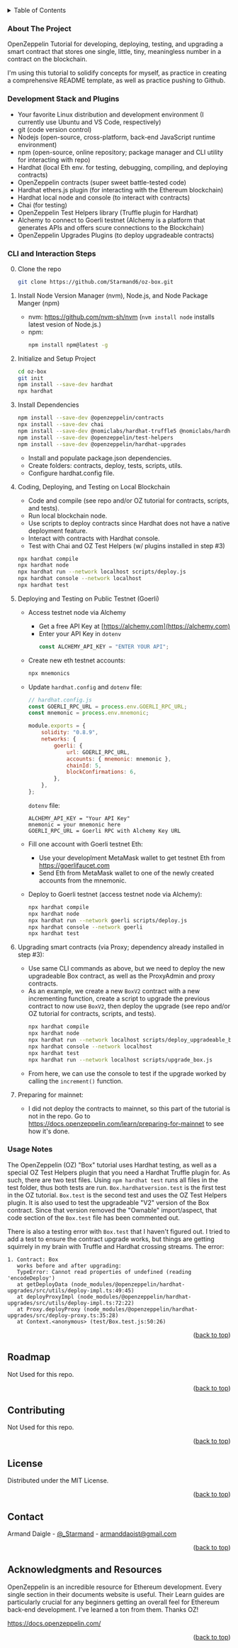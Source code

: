 <a name="readme-top"></a>

<!-- TABLE OF CONTENTS -->
<details>
  <summary>Table of Contents</summary>
  <ol>
    <li><a href="#about-the-project">About The Project</a></li>
    <li><a href="#development-stack-and-plugins">Development Stack and Plugins</a></li>
    <li><a href="#cli-and-interaction-steps">CLI and Interaction Steps</a></li>
    <li><a href="#usage">Usage</a></li>
    <li><a href="#roadmap">Roadmap</a></li>
    <li><a href="#contributing">Contributing</a></li>
    <li><a href="#license">License</a></li>
    <li><a href="#contact">Contact</a></li>
    <li><a href="#acknowledgments">Acknowledgments</a></li>
  </ol>
</details>

<!-- ABOUT THE PROJECT -->

### About The Project

OpenZeppelin Tutorial for developing, deploying, testing, and upgrading a smart contract that stores one single, little, tiny, meaningless number in a contract on the blockchain.

I'm using this tutorial to solidify concepts for myself, as practice in creating a comprehensive README template, as well as practice pushing to Github.

<!-- GETTING STARTED -->

### Development Stack and Plugins

-   Your favorite Linux distribution and development environment (I currently use Ubuntu and VS Code, respectively)
-   git (code version control)
-   Nodejs (open-source, cross-platform, back-end JavaScript runtime environment)
-   npm (open-source, online repository; package manager and CLI utility for interacting with repo)
-   Hardhat (local Eth env. for testing, debugging, compiling, and deploying contracts)
-   OpenZeppelin contracts (super sweet battle-tested code)
-   Hardhat ethers.js plugin (for interacting with the Ethereum blockchain)
-   Hardhat local node and console (to interact with contracts)
-   Chai (for testing)
-   OpenZeppelin Test Helpers library (Truffle plugin for Hardhat)
-   Alchemy to connect to Goerli testnet (Alchemy is a platform that generates APIs and offers scure connections to the Blockchain)
-   OpenZeppelin Upgrades Plugins (to deploy upgradeable contracts)

### CLI and Interaction Steps

0. Clone the repo
    ```sh
    git clone https://github.com/Starmand6/oz-box.git
    ```
1. Install Node Version Manager (nvm), Node.js, and Node Package Manger (npm)

    - nvm: https://github.com/nvm-sh/nvm
      (`nvm install node` installs latest vesion of Node.js.)
    - npm:
        ```sh
        npm install npm@latest -g
        ```

2. Initialize and Setup Project

    ```sh
    cd oz-box
    git init
    npm install --save-dev hardhat
    npx hardhat
    ```

3. Install Dependencies

    ```sh
    npm install --save-dev @openzeppelin/contracts
    npx install --save-dev chai
    npm install --save-dev @nomiclabs/hardhat-truffle5 @nomiclabs/hardhat-web3 web3
    npm install --save-dev @openzeppelin/test-helpers
    npm install --save-dev @openzeppelin/hardhat-upgrades
    ```

    - Install and populate package.json dependencies.
    - Create folders: contracts, deploy, tests, scripts, utils.
    - Configure hardhat.config file.

4. Coding, Deploying, and Testing on Local Blockchain

    - Code and compile (see repo and/or OZ tutorial for contracts, scripts, and tests).
    - Run local blockchain node.
    - Use scripts to deploy contracts since Hardhat does not have a native deployment feature.
    - Interact with contracts with Hardhat console.
    - Test with Chai and OZ Test Helpers (w/ plugins installed in step #3)

    ```sh
    npx hardhat compile
    npx hardhat node
    npx hardhat run --network localhost scripts/deploy.js
    npx hardhat console --network localhost
    npx hardhat test
    ```

5. Deploying and Testing on Public Testnet (Goerli)

    - Access testnet node via Alchemy
        - Get a free API Key at [https://alchemy.com](https://alchemy.com)
        - Enter your API Key in `dotenv`
            ```js
            const ALCHEMY_API_KEY = "ENTER YOUR API";
            ```
    - Create new eth testnet accounts:
        ```sh
        npx mnemonics
        ```
    - Update `hardhat.config` and `dotenv` file:

        ```js
        // hardhat.config.js
        const GOERLI_RPC_URL = process.env.GOERLI_RPC_URL;
        const mnemonic = process.env.mnemonic;

        module.exports = {
            solidity: "0.8.9",
            networks: {
                goerli: {
                    url: GOERLI_RPC_URL,
                    accounts: { mnemonic: mnemonic },
                    chainId: 5,
                    blockConfirmations: 6,
                },
            },
        };
        ```

        `dotenv` file:

        ```
        ALCHEMY_API_KEY = "Your API Key"
        mnemonic = your mnemonic here
        GOERLI_RPC_URL = Goerli RPC with Alchemy Key URL
        ```

    - Fill one account with Goerli testnet Eth:
        - Use your developlment MetaMask wallet to get testnet Eth from https://goerlifaucet.com
        - Send Eth from MetaMask wallet to one of the newly created accounts from the mnemonic.
    - Deploy to Goerli testnet (access testnet node via Alchemy):
        ```sh
        npx hardhat compile
        npx hardhat node
        npx hardhat run --network goerli scripts/deploy.js
        npx hardhat console --network goerli
        npx hardhat test
        ```

6. Upgrading smart contracts (via Proxy; dependency already installed in step #3):

    - Use same CLI commands as above, but we need to deploy the new upgradeable Box contract, as well as the ProxyAdmin and proxy contracts.
    - As an example, we create a new `BoxV2` contract with a new incrementing function, create a script to upgrade the previous contract to now use `BoxV2`, then deploy the upgrade (see repo and/or OZ tutorial for contracts, scripts, and tests).
        ```sh
        npx hardhat compile
        npx hardhat node
        npx hardhat run --network localhost scripts/deploy_upgradeable_box.js
        npx hardhat console --network localhost
        npx hardhat test
        npx hardhat run --network localhost scripts/upgrade_box.js
        ```
    - From here, we can use the console to test if the upgrade worked by calling the `increment()` function.

7. Preparing for mainnet:
    - I did not deploy the contracts to mainnet, so this part of the tutorial is not in the repo. Go to https://docs.openzeppelin.com/learn/preparing-for-mainnet to see how it's done.

### Usage Notes

The OpenZeppelin (OZ) "Box" tutorial uses Hardhat testing, as well as a special OZ Test Helpers plugin that you need a Hardhat Truffle plugin for. As such, there are two test files. Using `npm hardhat test` runs all files in the test folder, thus both tests are run. `Box.hardhatversion.test` is the first test in the OZ tutorial. `Box.test` is the second test and uses the OZ Test Helpers plugin. It is also used to test the upgradeable "V2" version of the Box contract. Since that version removed the "Ownable" import/aspect, that code section of the `Box.test` file has been commented out.

There is also a testing error with `Box.test` that I haven't figured out. I tried to add a test to ensure the contract upgrade works, but things are getting squirrely in my brain with Truffle and Hardhat crossing streams. The error:

```
1. Contract: Box
   works before and after upgrading:
   TypeError: Cannot read properties of undefined (reading 'encodeDeploy')
   at getDeployData (node_modules/@openzeppelin/hardhat-upgrades/src/utils/deploy-impl.ts:49:45)
   at deployProxyImpl (node_modules/@openzeppelin/hardhat-upgrades/src/utils/deploy-impl.ts:72:22)
   at Proxy.deployProxy (node_modules/@openzeppelin/hardhat-upgrades/src/deploy-proxy.ts:35:28)
   at Context.<anonymous> (test/Box.test.js:50:26)

```

<p align="right">(<a href="#readme-top">back to top</a>)</p>

<!-- ROADMAP -->

## Roadmap

Not Used for this repo.

<p align="right">(<a href="#readme-top">back to top</a>)</p>

<!-- CONTRIBUTING -->

## Contributing

Not Used for this repo.

<p align="right">(<a href="#readme-top">back to top</a>)</p>

<!-- LICENSE -->

## License

Distributed under the MIT License.

<p align="right">(<a href="#readme-top">back to top</a>)</p>

<!-- CONTACT -->

## Contact

Armand Daigle - [@\_Starmand](https://twitter.com/_Starmand) - armanddaoist@gmail.com

<p align="right">(<a href="#readme-top">back to top</a>)</p>

<!-- ACKNOWLEDGMENTS -->

## Acknowledgments and Resources

OpenZeppelin is an incredible resource for Ethereum development. Every single section in their documents website is useful. Their Learn guides are particularly crucial for any beginners getting an overall feel for Ethereum back-end development. I've learned a ton from them. Thanks OZ!

https://docs.openzeppelin.com/

<p align="right">(<a href="#readme-top">back to top</a>)</p>
